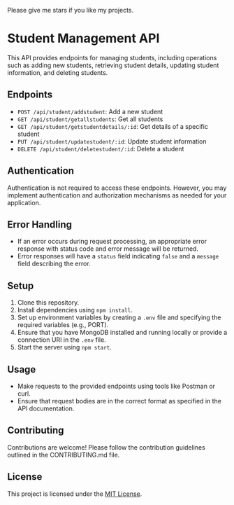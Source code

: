 Please give me stars if you like my projects.

# Student Management API

This API provides endpoints for managing students, including operations such as adding new students, retrieving student details, updating student information, and deleting students.

## Endpoints

- `POST /api/student/addstudent`: Add a new student
- `GET /api/student/getallstudents`: Get all students
- `GET /api/student/getstudentdetails/:id`: Get details of a specific student
- `PUT /api/student/updatestudent/:id`: Update student information
- `DELETE /api/student/deletestudent/:id`: Delete a student

## Authentication

Authentication is not required to access these endpoints. However, you may implement authentication and authorization mechanisms as needed for your application.

## Error Handling

- If an error occurs during request processing, an appropriate error response with status code and error message will be returned.
- Error responses will have a `status` field indicating `false` and a `message` field describing the error.

## Setup

1. Clone this repository.
2. Install dependencies using `npm install`.
3. Set up environment variables by creating a `.env` file and specifying the required variables (e.g., PORT).
4. Ensure that you have MongoDB installed and running locally or provide a connection URI in the `.env` file.
5. Start the server using `npm start`.

## Usage

- Make requests to the provided endpoints using tools like Postman or curl.
- Ensure that request bodies are in the correct format as specified in the API documentation.

## Contributing

Contributions are welcome! Please follow the contribution guidelines outlined in the CONTRIBUTING.md file.

## License

This project is licensed under the [MIT License](LICENSE).

